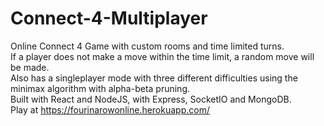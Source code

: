 # Connect-4-Multiplayer
Online Connect 4 Game with custom rooms and time limited turns. \
If a player does not make a move within the time limit, a random move will be made. \
Also has a singleplayer mode with three different difficulties using the minimax algorithm with alpha-beta pruning. \
Built with React and NodeJS, with Express, SocketIO and MongoDB. \
Play at https://fourinarowonline.herokuapp.com/
